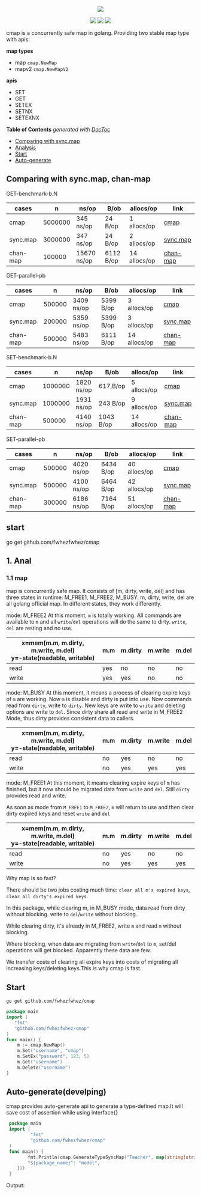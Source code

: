 <p align="center">
    <a href="https://github.com/fwhezfwhez/cmap"><img src="https://user-images.githubusercontent.com/36189053/79290712-70a76400-7eff-11ea-8cb5-cefca8e4adfc.png"></a>
</p>

<p align="center">
    <a href="https://godoc.org/github.com/fwhezfwhez/cmap"><img src="http://img.shields.io/badge/godoc-reference-blue.svg?style=flat"></a>
    <a href="https://www.travis-ci.org/fwhezfwhez/cmap"><img src="https://www.travis-ci.org/fwhezfwhez/cmap.svg?branch=master"></a>
    <a href="https://codecov.io/gh/fwhezfwhez/cmap"><img src="https://codecov.io/gh/fwhezfwhez/cmap/branch/master/graph/badge.svg"></a>
</p>

cmap is a concurrently safe map in golang. Providing two stable map type with apis:

**map types**

- map   `cmap.NewMap`
- mapv2 `cmap.NewMapV2`

**apis**

- SET
- GET
- SETEX
- SETNX
- SETEXNX

<!-- START doctoc generated TOC please keep comment here to allow auto update -->
<!-- DON'T EDIT THIS SECTION, INSTEAD RE-RUN doctoc TO UPDATE -->
**Table of Contents**  *generated with [DocToc](https://github.com/thlorenz/doctoc)*

- [Comparing with sync.map](#comparing-with-syncmap)
- [Analysis](#analysis)
- [Start](#start)
- [Auto-generate](#auto-generate)

<!-- END doctoc generated TOC please keep comment here to allow auto update -->

## Comparing with sync.map, chan-map
GET-benchmark-b.N

| cases | n | ns/op | B/ob | allocs/op | link |
| ---- | --- | --- | -- | --- |----- |
| cmap | 5000000 | 345 ns/op |24 B/op | 1 allocs/op | [cmap](https://github.com/fwhezfwhez/cmap/blob/6df9dfc8a3c29eb19c0a72cbd7d3917185c5ecfa/map_test.go#L232) |
| sync.map | 3000000 | 347 ns/op | 24 B/op | 2 allocs/op | [sync.map](https://github.com/fwhezfwhez/cmap/blob/6df9dfc8a3c29eb19c0a72cbd7d3917185c5ecfa/map_test.go#L247) |
| chan-map | 100000 |15670 ns/op | 6112 B/op | 14 allocs/op | [chan-map](https://github.com/fwhezfwhez/cmap/blob/6df9dfc8a3c29eb19c0a72cbd7d3917185c5ecfa/chan-map_test.go#L56) |

GET-parallel-pb

| cases | n | ns/op | B/ob | allocs/op | link |
| ---- | --- | --- | -- | --- |----- |
| cmap | 500000 | 3409 ns/op | 5399 B/op | 3 allocs/op | [cmap](https://github.com/fwhezfwhez/cmap/blob/6df9dfc8a3c29eb19c0a72cbd7d3917185c5ecfa/map_test.go#L290) |
| sync.map | 200000 | 5359 ns/op | 5399 B/op | 3 allocs/op | [sync.map](https://github.com/fwhezfwhez/cmap/blob/6df9dfc8a3c29eb19c0a72cbd7d3917185c5ecfa/map_test.go#L308) |
| chan-map | 500000	| 5483 ns/op | 6111 B/op | 14 allocs/op | [chan-map](https://github.com/fwhezfwhez/cmap/blob/6df9dfc8a3c29eb19c0a72cbd7d3917185c5ecfa/chan-map_test.go#L108) |

SET-benchmark-b.N

| cases | n | ns/op | B/ob | allocs/op | link |
| ---- | --- | --- | -- | --- |----- |
| cmap | 1000000 | 1820 ns/op | 617,B/op | 5 allocs/op | [cmap](https://github.com/fwhezfwhez/cmap/blob/6df9dfc8a3c29eb19c0a72cbd7d3917185c5ecfa/map_test.go#L213) |
| sync.map | 1000000 | 1931 ns/op | 243 B/op | 9 allocs/op | [sync.map](https://github.com/fwhezfwhez/cmap/blob/6df9dfc8a3c29eb19c0a72cbd7d3917185c5ecfa/map_test.go#L222) |
| chan-map | 500000	| 4140 ns/op | 1043 B/op | 14 allocs/op | [chan-map](https://github.com/fwhezfwhez/cmap/blob/6df9dfc8a3c29eb19c0a72cbd7d3917185c5ecfa/chan-map_test.go#L40) |

SET-parallel-pb

| cases | n | ns/op | B/ob | allocs/op | link |
| ---- | --- | --- | -- | --- |----- |
| cmap | 500000 | 4020 ns/op | 6434 B/op | 40 allocs/op | [cmap](https://github.com/fwhezfwhez/cmap/blob/6df9dfc8a3c29eb19c0a72cbd7d3917185c5ecfa/map_test.go#L262) |
| sync.map | 500000 | 4100 ns/op | 6464 B/op | 42 allocs/op | [sync.map](https://github.com/fwhezfwhez/cmap/blob/6df9dfc8a3c29eb19c0a72cbd7d3917185c5ecfa/map_test.go#L276) |
| chan-map | 300000 | 6186 ns/op | 7164 B/op | 51 allocs/op | [chan-map](https://github.com/fwhezfwhez/cmap/blob/6df9dfc8a3c29eb19c0a72cbd7d3917185c5ecfa/chan-map_test.go#L90) |

## start
go get github.com/fwhezfwhez/cmap

## 1. Anal
### 1.1 map
map is concurrently safe map. It consists of [m, dirty, write, del] and has three states in runtime: M_FREE1, M_FREE2, M_BUSY.
m, dirty, write, del are all golang official map. In different states, they work differently.

mode: M_FREE2
At this moment, `m` is totally working. All commands are available to `m` and all `write`/`del` operations will do the same to dirty.
`write`, `del` are resting and no use.

| x=mem(m.m, m.dirty, m.write, m.del) <br> y=-state(readable, writable) | m.m | m.dirty | m.write | m.del |
| --- | --- | --- | --- |------ |
| read | yes | no | no | no |
| write| yes | yes | no | no |

mode: M_BUSY
At this moment, it means a process of clearing expire keys of `m` are working. Now `m` is disable and dirty is put into use.
Now commands read from `dirty`, write to `dirty`. New keys are write to `write` and deleting options are write to `del`.
Since dirty share all read and write in M_FREE2 Mode, thus dirty provides consistent data to callers.

| x=mem(m.m, m.dirty, m.write, m.del) <br> y=-state(readable, writable) | m.m | m.dirty | m.write | m.del |
| --- | --- | --- |-- | ---- |
| read | no | yes | no | no |
| write| no | yes | yes | yes |

mode: M_FREE1
At this moment, it means clearing expire keys of `m` has finished, but it now should be migrated data from `write` and `del`.
Still `dirty` provides read and write.

As soon as mode from `M_FREE1` to `M_FREE2`, `m` will return to use and then clear dirty expired keys and reset `write` and `del`

| x=mem(m.m, m.dirty, m.write, m.del) <br> y=-state(readable, writable) | m.m | m.dirty | m.write | m.del |
| --- | --- | --- |-- | ---- |
| read | no | yes | no | no |
| write| no | yes | yes | yes |


Why map is so fast?

There should be  two jobs costing much time: `clear all m's expired keys`, `clear all dirty's expired keys`.

In this package, while clearing m, in M_BUSY mode, data read from dirty without blocking. write to `del`/`write` without blocking.

While clearing dirty, it's already in M_FREE2, write `m` and read `m` without blocking.

Where blocking, when data are migrating from `write`/`del` to `m`, set/del operations will get blocked. Apparently these data are few.

We transfer costs of clearing all expire keys into costs of migrating all increasing keys/deleting keys.This is why cmap is fast.

## Start
`go get github.com/fwhezfwhez/cmap`

```go
package main
import (
   "fmt"
   "github.com/fwhezfwhez/cmap"
)
func main() {
    m := cmap.NewMap()
    m.Set("username", "cmap")
    m.SetEx("password", 123, 5)
    m.Get("username")
    m.Delete("username")
}
```

## Auto-generate(develping)
cmap provides auto-generate api to generate a type-defined map.It will save cost of assertion while using interface{}
```go
 package main
 import (
         "fmt"
         "github.com/fwhezfwhez/cmap"
 )
 func main() {
        fmt.Println(cmap.GenerateTypeSyncMap("Teacher", map[string]string{
		"${package_name}": "model",
	}))
 }
```
Output:
```go
```
